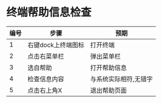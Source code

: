 ﻿#  终端帮助信息检查

| 编号 | 步骤                                          | 预期                 |
| ---- | --------------------------------------------- | ------------------- |
| 1    | 右键dock上终端图标  |            打开终端   |
| 2    |点击右菜单栏 |弹出菜单栏
| 3    |选自帮助   |打开帮助信息 |
| 4    | 检查信息内容|  与系统实际相符,无错字 |
| 5    | 点击右上角X |退出帮助页面 |
